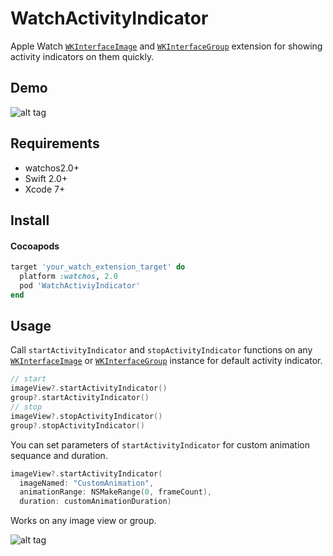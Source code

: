 WatchActivityIndicator
===

Apple Watch [`WKInterfaceImage`](https://developer.apple.com/library/ios/documentation/WatchKit/Reference/WKInterfaceImage_class/) and [`WKInterfaceGroup`](https://developer.apple.com/library/ios/documentation/WatchKit/Reference/WKInterfaceGroup_class/) extension for showing activity indicators on them quickly.

Demo
----

![alt tag](https://github.com/cemolcay/WatchActivityIndicator/blob/master/Demo.gif?raw=true)

Requirements
----

* watchos2.0+
* Swift 2.0+
* Xcode 7+

Install
----

#### Cocoapods
``` ruby
target 'your_watch_extension_target' do 
  platform :watchos, 2.0
  pod 'WatchActiviyIndicator'
end
```

Usage
----

Call `startActivityIndicator` and `stopActivityIndicator` functions on any [`WKInterfaceImage`](https://developer.apple.com/library/ios/documentation/WatchKit/Reference/WKInterfaceImage_class/) or [`WKInterfaceGroup`](https://developer.apple.com/library/ios/documentation/WatchKit/Reference/WKInterfaceGroup_class/) instance for default activity indicator.

``` swift
// start
imageView?.startActivityIndicator()
group?.startActivityIndicator()
// stop
imageView?.stopActivityIndicator()
group?.stopActivityIndicator()
```

You can set parameters of `startActivityIndicator` for custom animation sequance and duration.

``` swift
imageView?.startActivityIndicator(
  imageNamed: "CustomAnimation",
  animationRange: NSMakeRange(0, frameCount),
  duration: customAnimationDuration)
```

Works on any image view or group.

![alt tag](https://github.com/cemolcay/WatchActivityIndicator/blob/master/IB.png?raw=true)
